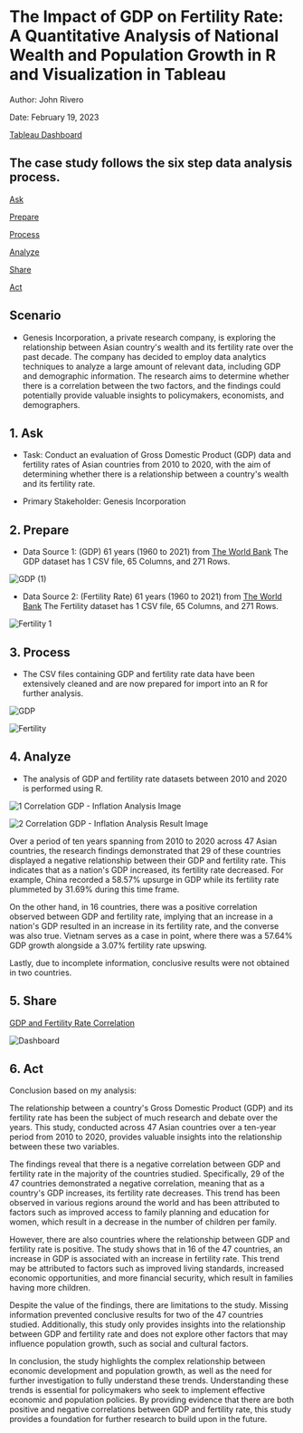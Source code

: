 # The Impact of GDP on Fertility Rate: A Quantitative Analysis of National Wealth and Population Growth in R and Visualization in Tableau

Author: John Rivero

Date: February 19, 2023

[Tableau Dashboard](https://public.tableau.com/app/profile/john.r6470/viz/GDPFertilityRatecorrelation/Dashboard1?publish=yes)

## The case study follows the six step data analysis process.

 [Ask](#1-Ask)
 
 [Prepare](#2-Prepare)
 
 [Process](#3-Process)
 
 [Analyze](#4-Analyze)
 
 [Share](#5-Share)
 
 [Act](#6-Act)


## Scenario

- Genesis Incorporation, a private research company, is exploring the relationship between Asian country's wealth and its fertility rate over the past decade. The company has decided to employ data analytics techniques to analyze a large amount of relevant data, including GDP and demographic information. The research aims to determine whether there is a correlation between the two factors, and the findings could potentially provide valuable insights to policymakers, economists, and demographers.


## 1. Ask

 - Task: Conduct an evaluation of Gross Domestic Product (GDP) data and fertility rates of Asian countries from 2010 to 2020, with the aim of determining whether there is a relationship between a country's wealth and its fertility rate.

 - Primary Stakeholder: Genesis Incorporation


## 2. Prepare

- Data Source 1: (GDP) 61 years (1960 to 2021) from [The World Bank](https://data.worldbank.org/indicator/NY.GDP.MKTP.CD)
               The GDP dataset has 1 CSV file, 65 Columns, and 271 Rows.
              
![GDP (1)](https://user-images.githubusercontent.com/81208412/219961634-f85f3cd5-63e2-482c-9cec-0db3298dd6be.jpg)

   
- Data Source 2: (Fertility Rate) 61 years (1960 to 2021) from [The World Bank](https://data.worldbank.org/indicator/SP.DYN.TFRT.IN)
               The Fertility dataset has 1 CSV file, 65 Columns, and 271 Rows.

![Fertility 1](https://user-images.githubusercontent.com/81208412/219961648-5449405f-8561-434d-8f4b-43e433cb4250.jpg)


## 3. Process

- The CSV files containing GDP and fertility rate data have been extensively cleaned and are now prepared for import into an R for further analysis.

![GDP](https://user-images.githubusercontent.com/81208412/219961678-8eb2aa4a-1aae-4f50-b745-5684c8eccb60.jpg)

![Fertility](https://user-images.githubusercontent.com/81208412/219961689-1f1e71a1-275d-40b5-9e49-ee72e9e48fe8.jpg)

## 4. Analyze

- The analysis of GDP and fertility rate datasets between 2010 and 2020 is performed using R.

![1  Correlation GDP - Inflation Analysis Image](https://user-images.githubusercontent.com/81208412/219961977-37eb6322-c9b1-4353-b19d-753181220f74.jpg)

![2  Correlation GDP - Inflation Analysis Result Image](https://user-images.githubusercontent.com/81208412/219961985-c75a2fc2-516a-4cdb-900c-f06253d785e7.jpg)

Over a period of ten years spanning from 2010 to 2020 across 47 Asian countries, the research findings demonstrated that 29 of these countries displayed a negative relationship between their GDP and fertility rate. This indicates that as a nation's GDP increased, its fertility rate decreased. For example, China recorded a 58.57% upsurge in GDP while its fertility rate plummeted by 31.69% during this time frame.

On the other hand, in 16 countries, there was a positive correlation observed between GDP and fertility rate, implying that an increase in a nation's GDP resulted in an increase in its fertility rate, and the converse was also true. Vietnam serves as a case in point, where there was a 57.64% GDP growth alongside a 3.07% fertility rate upswing.

Lastly, due to incomplete information, conclusive results were not obtained in two countries.


## 5. Share

[GDP and Fertility Rate Correlation](https://public.tableau.com/app/profile/john.r6470/viz/GDPFertilityRatecorrelation/Dashboard1?publish=yes)

![Dashboard](https://user-images.githubusercontent.com/81208412/219966678-984210a8-56b2-4cfa-8b80-52d1122c4f08.png)

## 6. Act

Conclusion based on my analysis:

The relationship between a country's Gross Domestic Product (GDP) and its fertility rate has been the subject of much research and debate over the years. This study, conducted across 47 Asian countries over a ten-year period from 2010 to 2020, provides valuable insights into the relationship between these two variables.

The findings reveal that there is a negative correlation between GDP and fertility rate in the majority of the countries studied. Specifically, 29 of the 47 countries demonstrated a negative correlation, meaning that as a country's GDP increases, its fertility rate decreases. This trend has been observed in various regions around the world and has been attributed to factors such as improved access to family planning and education for women, which result in a decrease in the number of children per family.

However, there are also countries where the relationship between GDP and fertility rate is positive. The study shows that in 16 of the 47 countries, an increase in GDP is associated with an increase in fertility rate. This trend may be attributed to factors such as improved living standards, increased economic opportunities, and more financial security, which result in families having more children.

Despite the value of the findings, there are limitations to the study. Missing information prevented conclusive results for two of the 47 countries studied. Additionally, this study only provides insights into the relationship between GDP and fertility rate and does not explore other factors that may influence population growth, such as social and cultural factors.

In conclusion, the study highlights the complex relationship between economic development and population growth, as well as the need for further investigation to fully understand these trends. Understanding these trends is essential for policymakers who seek to implement effective economic and population policies. By providing evidence that there are both positive and negative correlations between GDP and fertility rate, this study provides a foundation for further research to build upon in the future.
